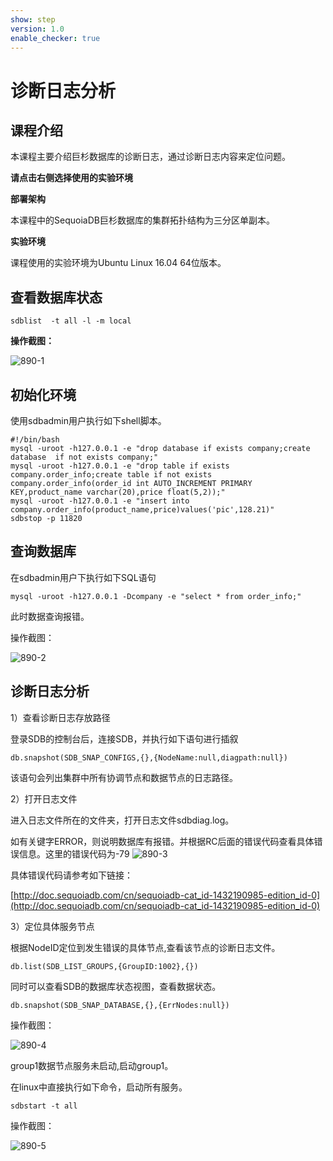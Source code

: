 ```yaml
---
show: step
version: 1.0
enable_checker: true
---
```


# 诊断日志分析

## 课程介绍

本课程主要介绍巨杉数据库的诊断日志，通过诊断日志内容来定位问题。

**请点击右侧选择使用的实验环境**

**部署架构**

本课程中的SequoiaDB巨杉数据库的集群拓扑结构为三分区单副本。

**实验环境**

课程使用的实验环境为Ubuntu Linux 16.04 64位版本。

## 查看数据库状态

`sdblist  -t all -l -m local`

**操作截图：**

![890-1](https://doc.shiyanlou.com/courses/1544/1207281/4586ea0ef26ab29a0bbc334d588102f6)

## 初始化环境

使用sdbadmin用户执行如下shell脚本。

```
#!/bin/bash
mysql -uroot -h127.0.0.1 -e "drop database if exists company;create database  if not exists company;"
mysql -uroot -h127.0.0.1 -e "drop table if exists company.order_info;create table if not exists company.order_info(order_id int AUTO_INCREMENT PRIMARY KEY,product_name varchar(20),price float(5,2));"
mysql -uroot -h127.0.0.1 -e "insert into company.order_info(product_name,price)values('pic',128.21)"
sdbstop -p 11820
```

## 查询数据库

在sdbadmin用户下执行如下SQL语句

```
mysql -uroot -h127.0.0.1 -Dcompany -e "select * from order_info;"
```

此时数据查询报错。

操作截图：

 ![890-2](https://doc.shiyanlou.com/courses/1544/1207281/bd861250a00edf84f6a85d90d71965bf)

## 诊断日志分析

1）查看诊断日志存放路径

登录SDB的控制台后，连接SDB，并执行如下语句进行插叙

```
db.snapshot(SDB_SNAP_CONFIGS,{},{NodeName:null,diagpath:null})
```

该语句会列出集群中所有协调节点和数据节点的日志路径。

2）打开日志文件

进入日志文件所在的文件夹，打开日志文件sdbdiag.log。

如有关键字ERROR，则说明数据库有报错。并根据RC后面的错误代码查看具体错误信息。这里的错误代码为-79
![890-3](https://doc.shiyanlou.com/courses/1544/1207281/8634618fe0663b59cec305a0fbeed609)

具体错误代码请参考如下链接：

[http://doc.sequoiadb.com/cn/sequoiadb-cat_id-1432190985-edition_id-0](http://doc.sequoiadb.com/cn/sequoiadb-cat_id-1432190985-edition_id-0)

3）定位具体服务节点

根据NodeID定位到发生错误的具体节点,查看该节点的诊断日志文件。

```
db.list(SDB_LIST_GROUPS,{GroupID:1002},{})
```

同时可以查看SDB的数据库状态视图，查看数据状态。

```
db.snapshot(SDB_SNAP_DATABASE,{},{ErrNodes:null})
```

操作截图：

 ![890-4](https://doc.shiyanlou.com/courses/1544/1207281/96bf2513d7bea30ad90f03ab62500992)

group1数据节点服务未启动,启动group1。

在linux中直接执行如下命令，启动所有服务。

```
sdbstart -t all
```

操作截图：

 ![890-5](https://doc.shiyanlou.com/courses/1544/1207281/de698eb2bc1e7af0184ae850f967731f)
